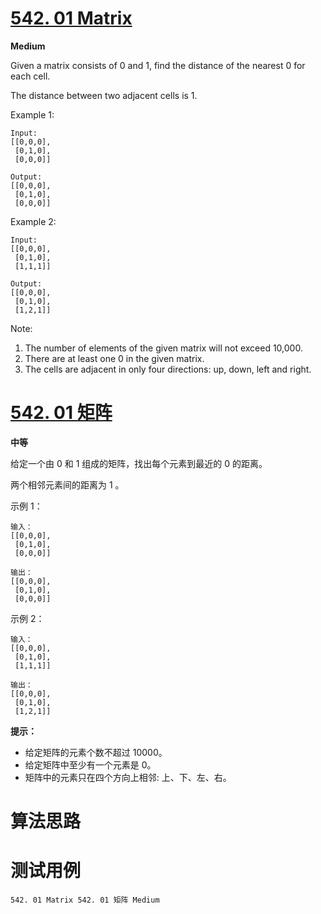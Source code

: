 # [542. 01 Matrix][enTitle]

**Medium**

Given a matrix consists of 0 and 1, find the distance of the nearest 0 for each cell.

The distance between two adjacent cells is 1.



Example 1:

```
Input:
[[0,0,0],
 [0,1,0],
 [0,0,0]]

Output:
[[0,0,0],
 [0,1,0],
 [0,0,0]]

```

Example 2:

```
Input:
[[0,0,0],
 [0,1,0],
 [1,1,1]]

Output:
[[0,0,0],
 [0,1,0],
 [1,2,1]]

```



Note:

1. The number of elements of the given matrix will not exceed 10,000. 
2. There are at least one 0 in the given matrix. 
3. The cells are adjacent in only four directions: up, down, left and right.


# [542. 01 矩阵][cnTitle]

**中等**

给定一个由 0 和 1 组成的矩阵，找出每个元素到最近的 0 的距离。

两个相邻元素间的距离为 1 。



示例 1：

```
输入：
[[0,0,0],
 [0,1,0],
 [0,0,0]]

输出：
[[0,0,0],
 [0,1,0],
 [0,0,0]]

```

示例 2：

```
输入：
[[0,0,0],
 [0,1,0],
 [1,1,1]]

输出：
[[0,0,0],
 [0,1,0],
 [1,2,1]]

```



**提示：** 

- 给定矩阵的元素个数不超过 10000。 
- 给定矩阵中至少有一个元素是 0。 
- 矩阵中的元素只在四个方向上相邻: 上、下、左、右。




# 算法思路

# 测试用例
```
542. 01 Matrix 542. 01 矩阵 Medium
```

[enTitle]: https://leetcode.com/problems/01-matrix/
[cnTitle]: https://leetcode-cn.com/problems/01-matrix/
